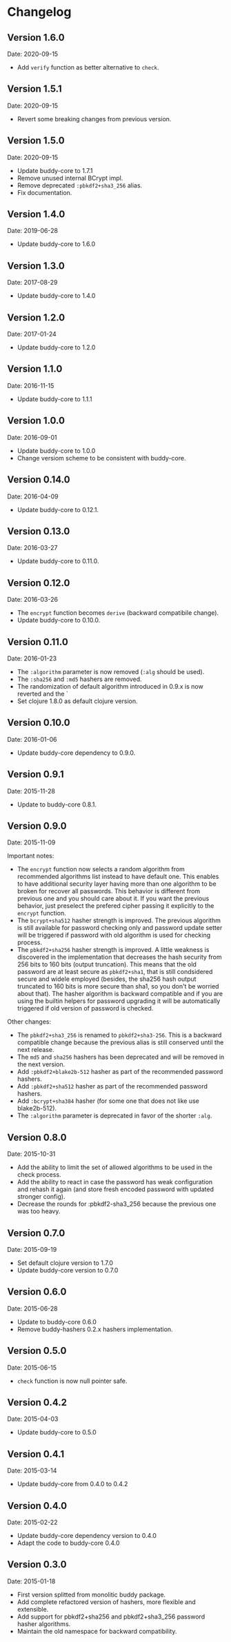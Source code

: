# Changelog

## Version 1.6.0

Date: 2020-09-15

- Add `verify` function as better alternative to `check`.


## Version 1.5.1

Date: 2020-09-15

- Revert some breaking changes from previous version.


## Version 1.5.0

Date: 2020-09-15

- Update buddy-core to 1.7.1
- Remove unused internal BCrypt impl.
- Remove deprecated `:pbkdf2+sha3_256` alias.
- Fix documentation.

## Version 1.4.0

Date: 2019-06-28

- Update buddy-core to 1.6.0


## Version 1.3.0

Date: 2017-08-29

- Update buddy-core to 1.4.0


## Version 1.2.0

Date: 2017-01-24

- Update buddy-core to 1.2.0


## Version 1.1.0

Date: 2016-11-15

- Update buddy-core to 1.1.1


## Version 1.0.0

Date: 2016-09-01

- Update buddy-core to 1.0.0
- Change versiom scheme to be consistent with buddy-core.


## Version 0.14.0

Date: 2016-04-09

- Update buddy-core to 0.12.1.


## Version 0.13.0

Date: 2016-03-27

- Update buddy-core to 0.11.0.


## Version 0.12.0

Date: 2016-03-26

- The `encrypt` function becomes `derive` (backward compatibile change).
- Update buddy-core to 0.10.0.


## Version 0.11.0

Date: 2016-01-23

- The `:algorithm` parameter is now removed (`:alg` should be used).
- The `:sha256` and `:md5` hashers are removed.
- The randomization of default algorithm introduced in  0.9.x is
  now reverted and the `
- Set clojure 1.8.0 as default clojure version.


## Version 0.10.0

Date: 2016-01-06

- Update buddy-core dependency to 0.9.0.


## Version 0.9.1

Date: 2015-11-28

- Update to buddy-core 0.8.1.


## Version 0.9.0

Date: 2015-11-09

Important notes:

- The `encrypt` function now selects a random algorithm from recommended
  algorithms list instead to have default one. This enables to have additional
  security layer having more than one algorithm to be broken for recover
  all passwords. This behavior is different from previous one and you should
  care about it. If you want the previous behavior, just preselect the
  prefered cipher passing it explicitly to the `encrypt` function.
- The `bcrypt+sha512` hasher strength is improved.
  The previous algorithm is still available for password checking only and
  password update setter will be triggered if password with old algorithm
  is used for checking process.
- The `pbkdf2+sha256` hasher strength is improved.
  A little weakness is discovered in the implementation that decreases the hash
  security from 256 bits to 160 bits (output truncation). This means that
  the old password are at least secure as `pbkdf2+sha1`, that is still
  condsidered secure and widele employed (besides, the sha256 hash output
  truncated to 160 bits is more secure than sha1, so you don't be worried
  about that).
  The hasher algorithm is backward compatible and if you are using the builtin
  helpers for password upgrading it will be automatically triggered if old
  version of password is checked.

Other changes:

- The `pbkdf2+sha3_256` is renamed to `pbkdf2+sha3-256`. This is a backward
  compatible change because the previous alias is still conserved until the next
  release.
- The `md5` and `sha256` hashers has been deprecated and will be removed in the
  next version.
- Add `:pbkdf2+blake2b-512` hasher as part of the recommended password hashers.
- Add `:pbkdf2+sha512` hasher as part of the recommended password hashers.
- Add `:bcrypt+sha384` hasher (for some one that does not like use blake2b-512).
- The `:algorithm` parameter is deprecated in favor of the shorter `:alg`.


## Version 0.8.0

Date: 2015-10-31

- Add the ability to limit the set of allowed algorithms
  to be used in the check process.
- Add the ability to react in case the password has weak
  configuration and rehash it again (and store fresh
  encoded password with updated stronger config).
- Decrease the rounds for :pbkdf2-sha3_256 because
  the previous one was too heavy.


## Version 0.7.0

Date: 2015-09-19

- Set default clojure version to 1.7.0
- Update buddy-core version to 0.7.0


## Version 0.6.0

Date: 2015-06-28

- Update to buddy-core 0.6.0
- Remove buddy-hashers 0.2.x hashers implementation.


## Version 0.5.0

Date: 2015-06-15

- `check` function is now null pointer safe.


## Version 0.4.2

Date: 2015-04-03

- Update buddy-core to 0.5.0


## Version 0.4.1

Date: 2015-03-14

- Update buddy-core from 0.4.0 to 0.4.2


## Version 0.4.0

Date: 2015-02-22

- Update buddy-core dependency version to 0.4.0
- Adapt the code to buddy-core 0.4.0


## Version 0.3.0

Date: 2015-01-18

- First version splitted from monolitic buddy package.
- Add complete refactored version of hashers, more flexible and extensible.
- Add support for pbkdf2+sha256 and pbkdf2+sha3_256 password hasher algorithms.
- Maintain the old namespace for backward compatibility.
